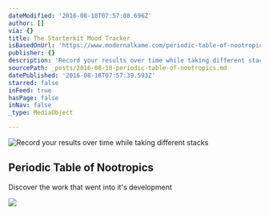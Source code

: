 ```yaml
---
dateModified: '2016-08-18T07:57:08.696Z'
author: []
via: {}
title: The Starterkit Mood Tracker
isBasedOnUrl: 'https://www.modernalkame.com/periodic-table-of-nootropics'
publisher: {}
description: 'Record your results over time while taking different stacks '
sourcePath: _posts/2016-08-18-periodic-table-of-nootropics.md
datePublished: '2016-08-18T07:57:39.593Z'
starred: false
inFeed: true
hasPage: false
inNav: false
_type: MediaObject

---
```

![Record your results over time while taking different stacks ](https://the-grid-user-content.s3-us-west-2.amazonaws.com/b4caa9fe-a1a2-4b80-a159-846a40b96974.jpg)

<article style=""><h1>Periodic Table of Nootropics</h1><p>Discover the work that went into it's development </p></article>

> 

![](https://the-grid-user-content.s3-us-west-2.amazonaws.com/d1f21c32-15e5-44be-83ad-6da1947470b9.jpg)